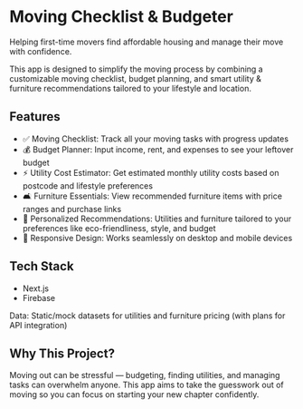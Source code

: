 # Moving Checklist & Budgeter
Helping first-time movers find affordable housing and manage their move with confidence.

This app is designed to simplify the moving process by combining a customizable moving checklist, budget planning, and smart utility & furniture recommendations tailored to your lifestyle and location.

## Features
- ✅ Moving Checklist: Track all your moving tasks with progress updates
- 💰 Budget Planner: Input income, rent, and expenses to see your leftover budget
- ⚡ Utility Cost Estimator: Get estimated monthly utility costs based on postcode and lifestyle preferences
- 🛋️ Furniture Essentials: View recommended furniture items with price ranges and purchase links
- 🎯 Personalized Recommendations: Utilities and furniture tailored to your preferences like eco-friendliness, style, and budget
- 📱 Responsive Design: Works seamlessly on desktop and mobile devices

## Tech Stack
- Next.js
- Firebase

Data: Static/mock datasets for utilities and furniture pricing (with plans for API integration)

## Why This Project?
Moving out can be stressful — budgeting, finding utilities, and managing tasks can overwhelm anyone. This app aims to take the guesswork out of moving so you can focus on starting your new chapter confidently.

